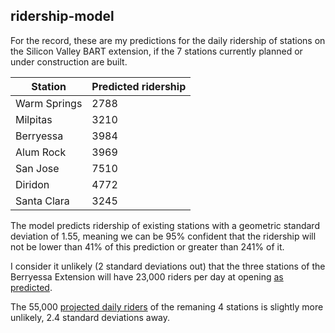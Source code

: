 ridership-model
---------------

For the record, these are my predictions for the daily ridership
of stations on the Silicon Valley BART extension, if the
7 stations currently planned or under construction are built.

Station | Predicted ridership
------- | -------------------
Warm Springs | 2788
Milpitas | 3210
Berryessa | 3984
Alum Rock | 3969
San Jose | 7510
Diridon | 4772
Santa Clara | 3245

The model predicts ridership of existing stations with a geometric standard deviation of 1.55,
meaning we can be 95% confident that the ridership will not be lower than
41% of this prediction or greater than 241% of it.

I consider it unlikely (2 standard deviations out) that the
three stations of the Berryessa Extension will have 23,000 riders per day
at opening [as predicted](http://www.vta.org/bart/faq).

The 55,000 [projected daily riders](http://vtaorgcontent.s3-us-west-1.amazonaws.com/Site_Content/BARTPhase2-ScopingPresentation-50212.pdf)
of the remaning 4 stations is slightly more unlikely, 2.4 standard deviations away.
